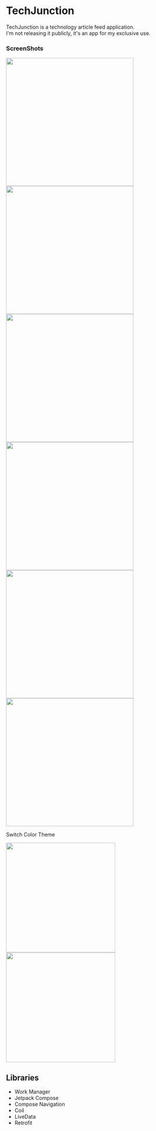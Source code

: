 # TechJunction

TechJunction is a technology article feed application.  
I'm not releasing it publicly, it's an app for my exclusive use.

### ScreenShots

<p>
  <img src="https://github.com/eotw95/TechJunction/assets/98305024/f1666deb-55d8-4433-9fe5-13532aa9bd94" alt="" width="350px">
  <img src="https://github.com/eotw95/TechJunction/assets/98305024/f51e8807-fd15-4d2d-9fe5-a91f004c128b" alt="" width="350px">
  <img src="https://github.com/eotw95/TechJunction/assets/98305024/b5cd4a74-4838-4d26-a0a1-5350a37e7294" alt="" width="350px">
  <img src="https://github.com/eotw95/TechJunction/assets/98305024/2163a496-0e4a-43e1-a102-f8c89a64c3cb" alt="" width="350px">
  <img src="https://github.com/eotw95/TechJunction/assets/98305024/c0b45245-60b7-4f51-8fe7-85952b92eb8e" alt="" width="350px">
  <img src="https://github.com/eotw95/TechJunction/assets/98305024/66e59de4-5aa9-43b5-a43a-22a080794cbb" alt="" width="350px">
</p>

Switch Color Theme
<p>
  <img src="https://github.com/eotw95/TechJunction/assets/98305024/f1666deb-55d8-4433-9fe5-13532aa9bd94" alt="" width="300px">
  <img src="https://github.com/eotw95/TechJunction/assets/98305024/95fff3f7-b253-44b6-a31e-bc1ec3b03dcd" alt="" width="300px">
</p>

## Libraries

* Work Manager
* Jetpack Compose
* Compose Navigation
* Coil
* LiveData
* Retrofit
